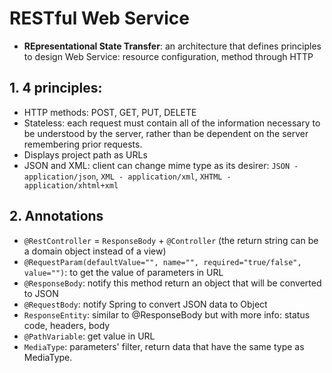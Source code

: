 # RESTful Web Service
- **REpresentational State Transfer**: an architecture that defines principles to design Web Service: resource configuration, method through HTTP

## 1. 4 principles: 
- HTTP methods: POST, GET, PUT, DELETE
- Stateless: each request must contain all of the information necessary to be understood by the server, rather than be dependent on the server remembering prior requests.
- Displays project path as URLs
- JSON and XML: client can change mime type as its desirer: `JSON - application/json`, `XML - application/xml`, `XHTML - application/xhtml+xml`

## 2. Annotations
- `@RestController` = `ResponseBody` + `@Controller` (the return string can be a domain object instead of a view)
- `@RequestParam(defaultValue="", name="", required="true/false", value="")`: to get the value of parameters in URL
- `@ResponseBody`: notify this method return an object that will be converted to JSON
- `@RequestBody`: notify Spring to convert JSON data to Object
- `ResponseEntity`: similar to @ResponseBody but with more info: status code, headers, body
- `@PathVariable`: get value in URL
- `MediaType`: parameters' filter, return data that have the same type as MediaType.

 




